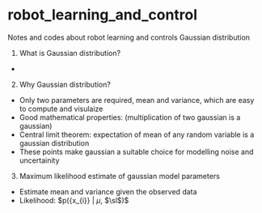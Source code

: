 # robot_learning_and_control
Notes and codes about robot learning and controls
Gaussian distribution

1. What is Gaussian distribution?
- 
2. Why Gaussian distribution?
- Only two parameters are required, mean and variance, which are easy to compute and visulaize
- Good mathematical properties: (multiplication of two gaussian is a gaussian)
- Central limit theorem: expectation of mean of any random variable is a gaussian distribution
- These points make gaussian a suitable choice for modelling noise and uncertainity
3. Maximum likelihood estimate of gaussian model parameters
- Estimate mean and variance given the observed data
- Likelihood: $p({x_{i}} | $\mu$, $\sl$)$ 
